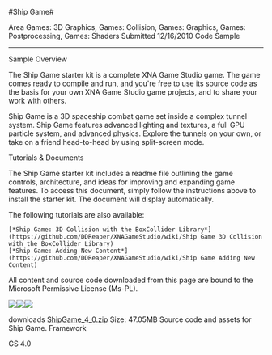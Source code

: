#Ship Game#

Area
Games: 3D Graphics, Games: Collision, Games: Graphics, Games: Postprocessing, Games: Shaders
Submitted
12/16/2010
Code Sample

---

Sample Overview

The Ship Game starter kit is a complete XNA Game Studio game. The game comes ready to compile and run, and you're free to use its source code as the basis for your own XNA Game Studio game projects, and to share your work with others.

Ship Game is a 3D spaceship combat game set inside a complex tunnel system. Ship Game features advanced lighting and textures, a full GPU particle system, and advanced physics. Explore the tunnels on your own, or take on a friend head-to-head by using split-screen mode.

Tutorials & Documents

The Ship Game starter kit includes a readme file outlining the game controls, architecture, and ideas for improving and expanding game features. To access this document, simply follow the instructions above to install the starter kit. The document will display automatically.

The following tutorials are also available:

    [*Ship Game: 3D Collision with the BoxCollider Library*](https://github.com/DDReaper/XNAGameStudio/wiki/Ship Game 3D Collision with the BoxCollider Library) 
    [*Ship Game: Adding New Content*](https://github.com/DDReaper/XNAGameStudio/wiki/Ship Game Adding New Content) 


All content and source code downloaded from this page are bound to the Microsoft Permissive License (Ms-PL).

![](https://github.com/DDReaper/XNAGameStudio/blob/master/Images/shipgame1.png)![](https://github.com/DDReaper/XNAGameStudio/blob/master/Images/shipgame2.png)![](https://github.com/DDReaper/XNAGameStudio/blob/master/Images/shipgame3.png)

  	 

downloads
[ShipGame_4_0.zip](https://github.com/DDReaper/XNAGameStudio/blob/master/Samples/ShipGame_4_0.zip?raw=true)
Size: 47.05MB
Source code and assets for Ship Game.
Framework

GS 4.0